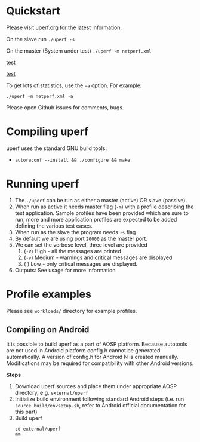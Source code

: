 # Quickstart

Please visit [uperf.org](http://www.uperf.org) for the latest information.

On the slave run `./uperf -s`

On the master (System under test) `./uperf -m netperf.xml` 

[test](#compiling-uperf)

[test](#android)

To get lots of statistics, use the `-a` option. For example:

    ./uperf -m netperf.xml -a

Please open Github issues for comments, bugs.


# Compiling uperf

uperf uses the standard GNU build tools:

 * `autoreconf --install && ./configure && make`

# Running uperf

1. The `./uperf` can be run as either a master (active) OR slave (passive).
2. When run as active it needs master flag (`-m`) with a profile describing
   the test application. Sample profiles have been provided which are
   sure to run, more and more application profiles are expected to be
   added defining the various test cases.
3. When run as the slave the program needs `-s` flag
4. By default we are using port `20000` as the master port.
5. We can set the verbose level, three level are provided
	1. (`-V`) High - all the messages are printed
	2. (`-v`) Medium - warnings and critical messages are displayed
	3. ( )  Low - only critical messages are displayed.
6. Outputs: See usage for more information


# Profile examples

Please see `workloads/` directory for example profiles.

## Compiling on Android

It is possible to build uperf as a part of AOSP platform. Because autotools
are not used in Android platform config.h cannot be generated automatically.
A version of config.h for Android N is created manually. Modifications may
be required for compatibility with other Android versions.

**Steps**

1. Download uperf sources and place them under appropriate AOSP directory,
   e.g. `external/uperf`
2. Initialize build environment following standard Android steps
   (i.e. run `source build/envsetup.sh`, refer to Android official documentation
   for this part)
3. Build uperf
   ```
   cd external/uperf
   mm
   ```
